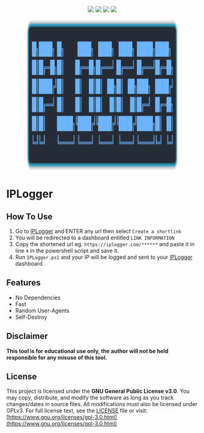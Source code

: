 <p align= "center">
<img src="https://img.shields.io/github/stars/Chainski/IPLogger?style=flat&color=blue"></a>
<img src="https://hits.sh/github.com/Chainski/IPLogger.svg?label=views&color=blue"></a>
<img src="https://img.shields.io/github/languages/top/Chainski/IPLogger?style=flat&color=blue"></a> 
<img src="https://img.shields.io/github/license/Chainski/IPLogger?style=flat&color=blue"></a> 
</p>
<div align="center">
<img src="https://raw.githubusercontent.com/Chainski/IPLogger/refs/heads/main/assets/iplogger.png", width="400", height="400">
</div>

# IPLogger

## How To Use
1. Go to [IPLogger](https://iplogger.org) and ENTER any url then select `Create a shortlink`
2. You will be redirected to a dashboard entitled `LINK INFORMATION`
3. Copy the shortened url eg. `https://iplogger.com/******` and paste it in line `4` in the powershell script and save it.
4. Run `IPLogger.ps1` and your IP will be logged and sent to your [IPLogger](https://iplogger.org) dashboard 

## Features
- No Dependencies
- Fast 
- Random User-Agents
- Self-Destroy

## Disclaimer  
**This tool is for educational use only, the author will not be held responsible for any misuse of this tool.**

## License
This project is licensed under the **GNU General Public License v3.0**.
You may copy, distribute, and modify the software as long as you track changes/dates in source files. 
All modifications must also be licensed under GPLv3. For full license text, see the [LICENSE](./LICENSE) file or visit: [https://www.gnu.org/licenses/gpl-3.0.html](https://www.gnu.org/licenses/gpl-3.0.html)
